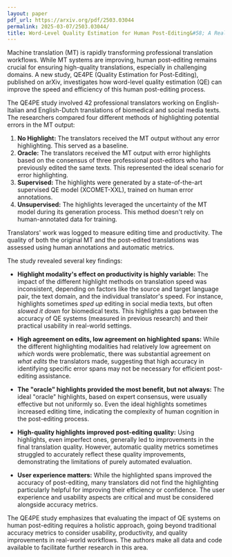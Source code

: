 ```yaml
---
layout: paper
pdf_url: https://arxiv.org/pdf/2503.03044
permalink: 2025-03-07/2503.03044/
title: Word-Level Quality Estimation for Human Post-Editing&#58; A Real-World Evaluation
---
```




Machine translation (MT) is rapidly transforming professional translation workflows. While MT systems are improving, human post-editing remains crucial for ensuring high-quality translations, especially in challenging domains.  A new study, QE4PE (Quality Estimation for Post-Editing), published on arXiv, investigates how word-level quality estimation (QE) can improve the speed and efficiency of this human post-editing process.

The QE4PE study involved 42 professional translators working on English-Italian and English-Dutch translations of biomedical and social media texts.  The researchers compared four different methods of highlighting potential errors in the MT output:

1. **No Highlight:**  The translators received the MT output without any error highlighting.  This served as a baseline.
2. **Oracle:** The translators received the MT output with error highlights based on the consensus of three professional post-editors who had previously edited the same texts. This represented the ideal scenario for error highlighting.
3. **Supervised:** The highlights were generated by a state-of-the-art supervised QE model (XCOMET-XXL), trained on human error annotations.
4. **Unsupervised:**  The highlights leveraged the uncertainty of the MT model during its generation process.  This method doesn't rely on human-annotated data for training.


Translators' work was logged to measure editing time and productivity.  The quality of both the original MT and the post-edited translations was assessed using human annotations and automatic metrics.

The study revealed several key findings:

* **Highlight modality's effect on productivity is highly variable:** The impact of the different highlight methods on translation speed was inconsistent, depending on factors like the source and target language pair, the text domain, and the individual translator's speed. For instance, highlights sometimes *sped up* editing in social media texts, but often *slowed it down* for biomedical texts.  This highlights a gap between the accuracy of QE systems (measured in previous research) and their practical usability in real-world settings.

* **High agreement on edits, low agreement on highlighted spans:**  While the different highlighting modalities had relatively low agreement on *which* words were problematic, there was substantial agreement on *what edits* the translators made, suggesting that high accuracy in identifying specific error spans may not be necessary for efficient post-editing assistance.

* **The "oracle" highlights provided the most benefit, but not always:** The ideal "oracle" highlights, based on expert consensus, were usually effective but not uniformly so.  Even the ideal highlights sometimes increased editing time, indicating the complexity of human cognition in the post-editing process.

* **High-quality highlights improved post-editing quality:** Using highlights, even imperfect ones, generally led to improvements in the final translation quality.  However, automatic quality metrics sometimes struggled to accurately reflect these quality improvements, demonstrating the limitations of purely automated evaluation.

* **User experience matters:**  While the highlighted spans improved the accuracy of post-editing, many translators did not find the highlighting particularly helpful for improving their efficiency or confidence. The user experience and usability aspects are critical and must be considered alongside accuracy metrics.


The QE4PE study emphasizes that evaluating the impact of QE systems on human post-editing requires a holistic approach, going beyond traditional accuracy metrics to consider usability, productivity, and quality improvements in real-world workflows.  The authors make all data and code available to facilitate further research in this area.